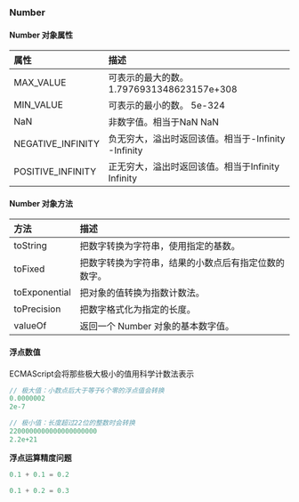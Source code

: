 ### Number

#### Number 对象属性

| 属性 | 描述 |
| :--- | :--- |
| MAX\_VALUE | 可表示的最大的数。                     1.7976931348623157e+308 |
| MIN\_VALUE | 可表示的最小的数。                     5e-324 |
| NaN | 非数字值。相当于NaN                                           NaN |
| NEGATIVE\_INFINITY | 负无穷大，溢出时返回该值。相当于-Infinity       -Infinity |
| POSITIVE\_INFINITY | 正无穷大，溢出时返回该值。相当于Infinity        Infinity |

#### Number 对象方法

| 方法 | 描述 |
| :--- | :--- |
| toString | 把数字转换为字符串，使用指定的基数。 |
| toFixed | 把数字转换为字符串，结果的小数点后有指定位数的数字。 |
| toExponential | 把对象的值转换为指数计数法。 |
| toPrecision | 把数字格式化为指定的长度。 |
| valueOf | 返回一个 Number 对象的基本数字值。 |

#### 浮点数值

ECMAScript会将那些极大极小的值用科学计数法表示

```javascript
// 极大值：小数点后大于等于6个零的浮点值会转换
0.0000002
2e-7

// 极小值：长度超过22位的整数时会转换
2200000000000000000000
2.2e+21
```

**浮点运算精度问题**

```js
0.1 + 0.1 = 0.2

0.1 + 0.2 = 0.3
```



